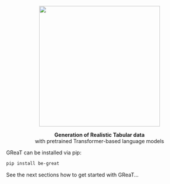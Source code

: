 <p align="center">
<img src="https://github.com/kathrinse/be_great/raw/main/imgs/GReaT_logo.png" width="326"/>
</p>

<p align="center">
<strong>Generation of Realistic Tabular data</strong>
<br> with pretrained Transformer-based language models
</p>



GReaT can be installed via pip:

```bash
pip install be-great
```

See the next sections how to get started with GReaT...


